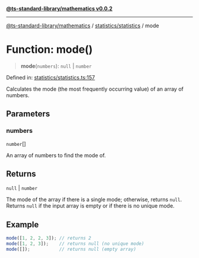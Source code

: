 [**@ts-standard-library/mathematics v0.0.2**](../../../README.md)

***

[@ts-standard-library/mathematics](../../../README.md) / [statistics/statistics](../README.md) / mode

# Function: mode()

> **mode**(`numbers`): `null` \| `number`

Defined in: [statistics/statistics.ts:157](https://github.com/gabaudette/ts-stdlib/blob/725aff52e6f28b9942b278b955914b3ace9f325c/packages/mathematics/src/statistics/statistics.ts#L157)

Calculates the mode (the most frequently occurring value) of an array of numbers.

## Parameters

### numbers

`number`[]

An array of numbers to find the mode of.

## Returns

`null` \| `number`

The mode of the array if there is a single mode; otherwise, returns `null`.
         Returns `null` if the input array is empty or if there is no unique mode.

## Example

```typescript
mode([1, 2, 2, 3]); // returns 2
mode([1, 2, 3]);    // returns null (no unique mode)
mode([]);           // returns null (empty array)
```
